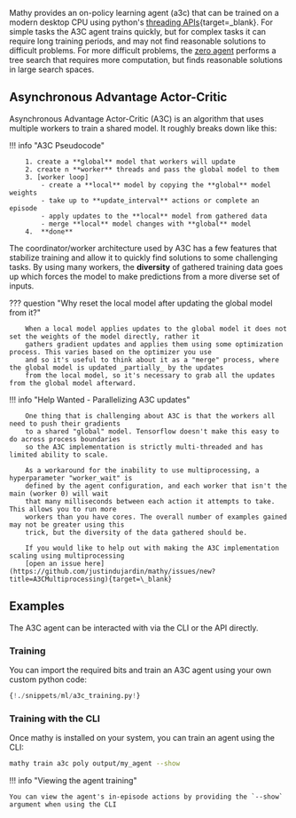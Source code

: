 Mathy provides an on-policy learning agent (a3c) that can be trained on a modern desktop CPU using python's [threading APIs](https://docs.python.org/3.6/library/threading.html#module-threading){target=\_blank}. For simple tasks the A3C agent trains quickly, but for complex tasks it can require long training periods, and may not find reasonable solutions to difficult problems. For more difficult problems, the [zero agent](/ml/zero) performs a tree search that requires more computation, but finds reasonable solutions in large search spaces.

## Asynchronous Advantage Actor-Critic

Asynchronous Advantage Actor-Critic (A3C) is an algorithm that uses multiple workers to train a shared model. It roughly breaks down like this:

!!! info "A3C Pseudocode"

        1. create a **global** model that workers will update
        2. create n **worker** threads and pass the global model to them
        3. [worker loop]
            - create a **local** model by copying the **global** model weights
            - take up to **update_interval** actions or complete an episode
            - apply updates to the **local** model from gathered data
            - merge **local** model changes with **global** model
        4.  **done**

The coordinator/worker architecture used by A3C has a few features that stabilize training and allow it to quickly find solutions to some challenging tasks. By using many workers, the **diversity** of gathered training data goes up which forces the model to make predictions from a more diverse set of inputs.

??? question "Why reset the local model after updating the global model from it?"

        When a local model applies updates to the global model it does not set the weights of the model directly, rather it
        gathers gradient updates and applies them using some optimization process. This varies based on the optimizer you use
        and so it's useful to think about it as a "merge" process, where the global model is updated _partially_ by the updates
        from the local model, so it's necessary to grab all the updates from the global model afterward.

!!! info "Help Wanted - Parallelizing A3C updates"

        One thing that is challenging about A3C is that the workers all need to push their gradients
        to a shared "global" model. Tensorflow doesn't make this easy to do across process boundaries
        so the A3C implementation is strictly multi-threaded and has limited ability to scale.

        As a workaround for the inability to use multiprocessing, a hyperparameter "worker_wait" is
        defined by the agent configuration, and each worker that isn't the main (worker 0) will wait
        that many milliseconds between each action it attempts to take. This allows you to run more
        workers than you have cores. The overall number of examples gained may not be greater using this
        trick, but the diversity of the data gathered should be.

        If you would like to help out with making the A3C implementation scaling using multiprocessing
        [open an issue here](https://github.com/justindujardin/mathy/issues/new?title=A3CMultiprocessing){target=\_blank}

## Examples

The A3C agent can be interacted with via the CLI or the API directly.

### Training

You can import the required bits and train an A3C agent using your own custom python code:

```python
{!./snippets/ml/a3c_training.py!}
```

### Training with the CLI

Once mathy is installed on your system, you can train an agent using the CLI:

```bash
mathy train a3c poly output/my_agent --show
```

!!! info "Viewing the agent training"

    You can view the agent's in-episode actions by providing the `--show` argument when using the CLI
